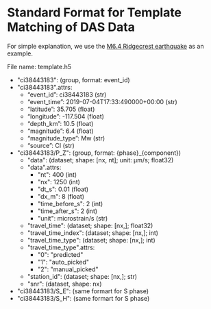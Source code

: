 # Standard Format for Template Matching of DAS Data

For simple explanation, we use the [M6.4 Ridgecrest earthquake](https://earthquake.usgs.gov/earthquakes/eventpage/ci38443183/executive) as an example. 

File name: template.h5

- "ci38443183": (group, format: event_id)
- "ci38443183".attrs:
	- “event_id”: ci38443183 (str)
	- “event_time”: 2019-07-04T17:33:490000+00:00 (str)
	- “latitude”: 35.705 (float)
	- “longitude”: -117.504 (float)
	- “depth_km”: 10.5 (float)
	- “magnitude”: 6.4 (float)
	- “magnitude_type”: Mw (str)
	- “source”: CI (str)
- "ci38443183/P_Z": (group, format: {phase}_{component})
	- "data": (dataset; shape: [nx, nt]; unit: μm/s; float32)
	- "data".attrs:
		- "nt": 400 (int)
		- "nx": 1250 (int)
		- "dt_s": 0.01 (float)
		- "dx_m": 8 (float)
		- "time_before_s": 2 (int)
		- "time_after_s": 2 (int)
		- "unit": microstrain/s (str)
	- "travel_time": (dataset; shape: [nx,];  float32)
	- "travel_time_index": (dataset; shape: [nx,]; int)
	- "travel_time_type": (dataset; shape: [nx,]; int)
	- "travel_time_type".attrs:
		- "0": "predicted"
		- "1": "auto_picked"
		- "2": "manual_picked"
	- "station_id": (dataset; shape: [nx,]; str)
	- "snr": (dataset, shape: nx)
- "ci38443183/S_E": (same formart for S phase)
- "ci38443183/S_H": (same formart for S phase)